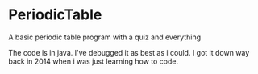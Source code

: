 # PeriodicTable
A basic periodic table program with a quiz and everything

The code is in java. I've debugged it as best as i could. I got it down way back in 2014 when i was just learning how to code.
